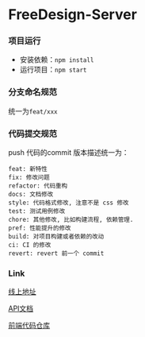 # FreeDesign-Server

### 项目运行

* 安装依赖：`npm install`
* 运行项目：`npm start`

### 分支命名规范

统一为`feat/xxx`

### 代码提交规范

push 代码的commit 版本描述统一为：

```
feat: 新特性
fix: 修改问题
refactor: 代码重构
docs: 文档修改
style: 代码格式修改, 注意不是 css 修改
test: 测试用例修改
chore: 其他修改, 比如构建流程, 依赖管理.
pref: 性能提升的修改
build: 对项目构建或者依赖的改动
ci: CI 的修改
revert: revert 前一个 commit
```

### Link

[线上地址](https://github.com/bertilchan/FreeDesign)

[API文档]()

[前端代码仓库](https://github.com/bertilchan/FreeDesign)